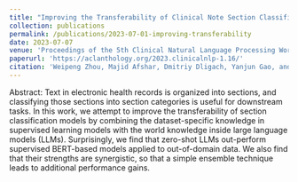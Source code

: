 ```yaml
---
title: "Improving the Transferability of Clinical Note Section Classification Models with BERT and Large Language Model Ensembles"
collection: publications
permalink: /publications/2023-07-01-improving-transferability
date: 2023-07-07
venue: 'Proceedings of the 5th Clinical Natural Language Processing Workshop'
paperurl: 'https://aclanthology.org/2023.clinicalnlp-1.16/'
citation: 'Weipeng Zhou, Majid Afshar, Dmitriy Dligach, Yanjun Gao, and <b>Timothy Miller</b>. 2023. Improving the Transferability of Clinical Note Section Classification Models with BERT and Large Language Model Ensembles. In Proceedings of the 5th Clinical Natural Language Processing Workshop, pages 125–130, Toronto, Canada. Association for Computational Linguistics.'
---
```

Abstract: Text in electronic health records is organized into sections, and classifying those sections into section categories is useful for downstream tasks. In this work, we attempt to improve the transferability of section classification models by combining the dataset-specific knowledge in supervised learning models with the world knowledge inside large language models (LLMs). Surprisingly, we find that zero-shot LLMs out-perform supervised BERT-based models applied to out-of-domain data. We also find that their strengths are synergistic, so that a simple ensemble technique leads to additional performance gains.